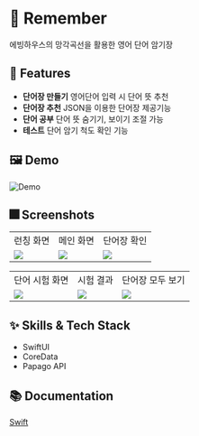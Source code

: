 
# :iphone: Remember

에빙하우스의 망각곡선을 활용한 영어 단어 암기장


## :pushpin: Features

- **단어장 만들기** 영어단어 입력 시 단어 뜻 추천
- **단어장 추천** JSON을 이용한 단어장 제공기능
- **단어 공부** 단어 뜻 숨기기, 보이기 조절 가능
- **테스트** 단어 암기 척도 확인 기능


## :framed_picture: Demo

![Demo](https://user-images.githubusercontent.com/68676844/167009346-1b3f9ff7-df1a-4fe0-a1d9-6056002ae0c5.gif)



## :fireworks: Screenshots

<table>
   <tr>
    <td>런칭 화면</td>
     <td>메인 화면</td>
     <td>단어장 확인</td>
  </tr>
  <tr>
    <td><img src="https://user-images.githubusercontent.com/68676844/166998706-e548e58e-54a5-407d-8c7f-e83844064ad7.png"></td>
    <td><img src="https://user-images.githubusercontent.com/68676844/166998766-43eec77a-c02c-43d5-98ce-c391d7dd49e2.png"></td>
    <td><img src="https://user-images.githubusercontent.com/68676844/166999524-2cb7ac56-262f-4ddf-a2dc-d834fd693fae.png"></td>
  </tr>
 </table>
 
 <table>
   <tr>
    <td>단어 시험 화면</td>
     <td>시험 결과</td>
     <td>단어장 모두 보기</td>
  </tr>
  <tr>
    <td><img src="https://user-images.githubusercontent.com/68676844/166998816-336fc461-ea2c-4a4d-b6c1-5b0da93be8f5.png"></td>
    <td><img src="https://user-images.githubusercontent.com/68676844/166998853-e489159d-ceb1-42a5-9db1-a275ce6950bf.png"></td>
    <td><img src="https://user-images.githubusercontent.com/68676844/167000078-9f8c288c-6bbc-430b-a2c7-876ec4114ff1.png"></td>
  </tr>
 </table>


## :sparkles: Skills & Tech Stack

- SwiftUI
- CoreData
- Papago API

## :books: Documentation

[Swift](https://developer.apple.com/swift/)
